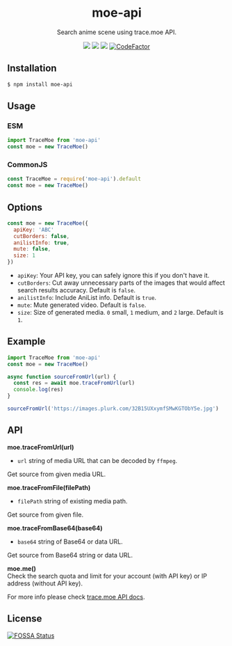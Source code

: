 <div align="center">
  <h1><b>moe-api</b></h1>
  <p>Search anime scene using trace.moe API.</p>
  <a href="https://opensource.org/licenses/mit-license.php"><img src="https://badges.frapsoft.com/os/mit/mit.svg?v=103"></a>
  <a href="https://packagephobia.com/result?p=moe-api"><img src="https://packagephobia.com/badge?p=moe-api"></a>
  <a href="https://app.fossa.com/projects/git%2Bgithub.com%2FSlavyanDesu%2Fmoe-api?ref=badge_shield" alt="FOSSA Status"><img src="https://app.fossa.com/api/projects/git%2Bgithub.com%2FSlavyanDesu%2Fmoe-api.svg?type=shield"/></a>
  <a href="https://www.codefactor.io/repository/github/slavyandesu/moe-api"><img src="https://www.codefactor.io/repository/github/slavyandesu/moe-api/badge" alt="CodeFactor" /></a>
</div>

## Installation
```sh
$ npm install moe-api
```

## Usage
### ESM
```js
import TraceMoe from 'moe-api'
const moe = new TraceMoe()
```

### CommonJS
```js
const TraceMoe = require('moe-api').default
const moe = new TraceMoe()
```

## Options
```js
const moe = new TraceMoe({
  apiKey: 'ABC'
  cutBorders: false,
  anilistInfo: true,
  mute: false,
  size: 1
})
```
- `apiKey`: Your API key, you can safely ignore this if you don't have it.
- `cutBorders`: Cut away unnecessary parts of the images that would affect search results accuracy. Default is `false`.
- `anilistInfo`: Include AniList info. Default is `true`.
- `mute`: Mute generated video. Default is `false`.
- `size`: Size of generated media. `0` small, `1` medium, and `2` large. Default is `1`.

## Example
```js
import TraceMoe from 'moe-api'
const moe = new TraceMoe()

async function sourceFromUrl(url) {
  const res = await moe.traceFromUrl(url)
  console.log(res)
}

sourceFromUrl('https://images.plurk.com/32B15UXxymfSMwKGTObY5e.jpg')
```

## API
**moe.traceFromUrl(url)**  
- `url` string of media URL that can be decoded by `ffmpeg`.

Get source from given media URL.  

**moe.traceFromFile(filePath)**
- `filePath` string of existing media path.

Get source from given file.  

**moe.traceFromBase64(base64)**
- `base64` string of Base64 or data URL.

Get source from Base64 string or data URL.  

**moe.me()**  
Check the search quota and limit for your account (with API key) or IP address (without API key).

For more info please check [trace.moe API docs](https://soruly.github.io/trace.moe-api/#/docs).

## License
[![FOSSA Status](https://app.fossa.com/api/projects/git%2Bgithub.com%2FSlavyanDesu%2Fmoe-api.svg?type=large)](https://app.fossa.com/projects/git%2Bgithub.com%2FSlavyanDesu%2Fmoe-api?ref=badge_large)
